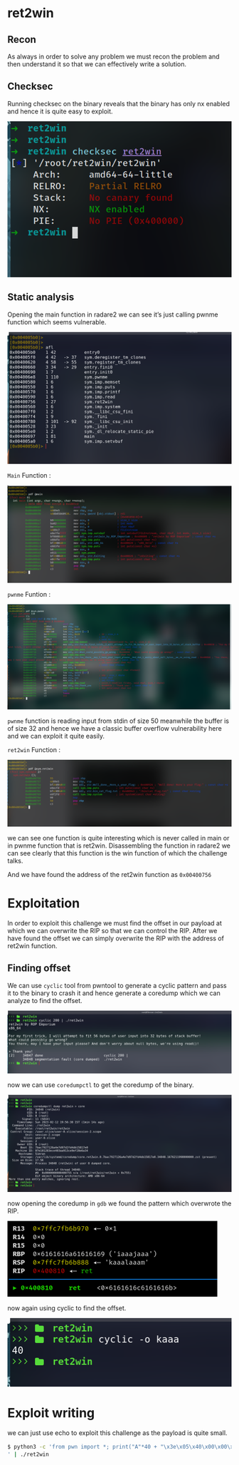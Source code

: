 # ret2win

## Recon
As always in order to solve any problem we must recon the problem and then understand it so that we can effectively write a solution.

## Checksec
Running checksec on the binary reveals that the binary has only nx enabled and hence it is quite easy to exploit.

![](photos/pwn1.png)

## Static analysis
Opening the main function in radare2 we can see it’s just calling pwnme function which seems vulnerable.

![](photos/afl-wn.png)
 
 `Main` Function :
 
 ![](photos/pwn3.png)

`pwnme` Funtion :

![](photos/pwn5.png)

`pwnme` function is reading input from stdin of size 50 meanwhile the buffer is of size 32 and 
 hence we have a classic buffer overflow vulnerability here and we can exploit it quite easily.
 
 `ret2win` Function :
 
 ![](photos/pwn4.png)

we can see one function is quite interesting which is never called in main or in pwnme function that is ret2win.
Disassembling the function in radare2 we can see clearly that this function is the win function of which the challenge talks.

And we have found the address of the ret2win function as `0x00400756`

# Exploitation
In order to exploit this challenge we must find the offset in our payload at which we can overwrite the RIP 
so that we can control the RIP. After we have found the offset we can simply overwrite the RIP with the address of ret2win function.

## Finding offset

We can use `cyclic` tool from pwntool to generate a cyclic pattern and pass it to the binary to crash it 
and hence generate a coredump which we can analyze to find the offset.

![](photos/pwn-cyclic.png)

now we can use `coredumpctl` to get the coredump of the binary.

![](photos/coredump-pwn.png)

now opening the coredump in `gdb` we found the pattern which overwrote the RIP.

![](photos/pwn8.png)

now again using cyclic to find the offset.

![](photos/cylic-pattern.png)

# Exploit writing
we can just use echo to exploit this challenge as the payload is quite small.

```sh
$ python3 -c 'from pwn import *; print("A"*40 + "\x3e\x05\x40\x00\x00\x00\x00\x00" + "\x56\x07\x40\x00\x00\x00\x00\x00")
' | ./ret2win
```
